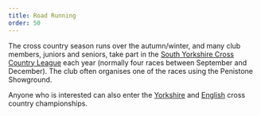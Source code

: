 ```yaml
---
title: Road Running
order: 50
---
```

The cross country season runs over the autumn/winter, and many club members, juniors and seniors, take part in the [South Yorkshire Cross Country League](https://www.sycaa.org.uk/cross-country/) each year (normally four races between September and December).  The club often organises one of the races using the Penistone Showground.

Anyone who is interested can also enter the [Yorkshire](https://www.northernathletics.co.uk/news/yorkshire-news-page/) and [English](https://www.englishcrosscountry.co.uk/) cross country championships.